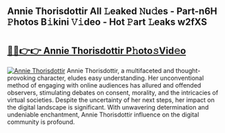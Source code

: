 ## Annie Thorisdottir All 𝙻eaked 𝙽u𝚍es - Part-n6H 𝙿hotos B𝚒kini 𝚅𝚒deo - Hot 𝙿art 𝙻eaks w2fXS

# <h2><a href="http://ld2zcgp.urlbe.top/?page=Annie+Thorisdottir">🔗🔗👉👉 Annie Thorisdottir P𝚑oto𝚜Vid𝚎o</a></h2>

[![Annie Thorisdottir](https://i.imgur.com/eBuTRDB.gif)](http://ld2zcgp.urlbe.top/?page=Annie+Thorisdottir)
Annie Thorisdottir, a multifaceted and thought-provoking character, eludes easy understanding. Her unconventional method of engaging with online audiences has allured and offended observers, stimulating debates on consent, morality, and the intricacies of virtual societies. Despite the uncertainty of her next steps, her impact on the digital landscape is significant. With unwavering determination and undeniable enchantment, Annie Thorisdottir influence on the digital community is profound.
